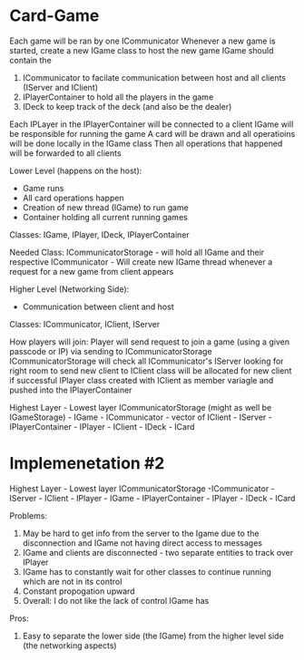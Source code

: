 # Card-Game

Each game will be ran by one ICommunicator
Whenever a new game is started, create a new IGame class to host the new game
IGame should contain the 
1. ICommunicator to facilate communication between host and all clients (IServer and IClient)
2. IPlayerContainer to hold all the players in the game
3. IDeck to keep track of the deck (and also be the dealer)

Each IPLayer in the IPlayerContainer will be connected to a client
IGame will be responsible for running the game
A card will be drawn and all operatioins will be done locally in the IGame class
Then all operations that happened will be forwarded to all clients

Lower Level (happens on the host):
- Game runs
- All card operations happen
- Creation of new thread (IGame) to run game
- Container holding all current running games

Classes:
IGame, IPlayer, IDeck, IPlayerContainer

Needed Class:
ICommunicatorStorage 
    - will hold all IGame and their respective ICommunicator
    - Will create new IGame thread whenever a request for a new game from client appears

Higher Level (Networking Side):
- Communication between client and host

Classes:
ICommunicator, IClient, IServer

How players will join:
Player will send request to join a game (using a given passcode or IP) via sending to ICommunicatorStorage
ICommunicatorStorage will check all ICommunicator's IServer looking for right room to send new client to
IClient class will be allocated for new client if successful
IPlayer class created with IClient as member variagle and pushed into the IPlayerContainer

Highest Layer - Lowest layer
ICommunicatorStorage (might as well be IGameStorage)
    - IGame
        - ICommunicator
            - vector of IClient
            - IServer
        - IPlayerContainer
            - IPlayer
                - IClient
        - IDeck
            - ICard

# Implemenetation #2

Highest Layer - Lowest layer
ICommunicatorStorage
    -ICommunicator
        - IServer
        - IClient
            - IPlayer
        - IGame
            - IPlayerContainer
                - IPlayer
            - IDeck
                - ICard

Problems:
1. May be hard to get info from the server to the Igame due to the disconnection and IGame not having direct access to messages
2. IGame and clients are disconnected - two separate entities to track over IPlayer
3. IGame has to constantly wait for other classes to continue running which are not in its control
4. Constant propogation upward
4. Overall: I do not like the lack of control IGame has

Pros:
1. Easy to separate the lower side (the IGame) from the higher level side (the networking aspects)